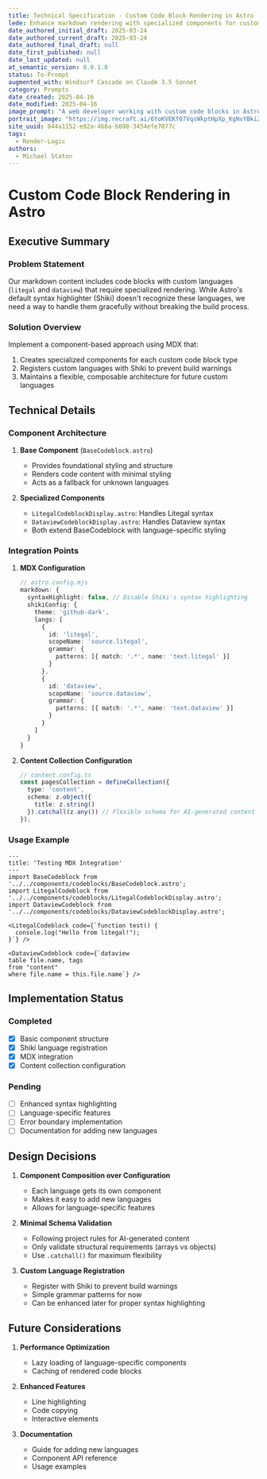 ```yaml
---
title: Technical Specification - Custom Code Block Rendering in Astro
lede: Enhance markdown rendering with specialized components for custom code languages, ensuring graceful fallbacks and maintainable styling
date_authored_initial_draft: 2025-03-24
date_authored_current_draft: 2025-03-24
date_authored_final_draft: null
date_first_published: null
date_last_updated: null
at_semantic_version: 0.0.1.0
status: To-Prompt
augmented_with: Windsurf Cascade on Claude 3.5 Sonnet
category: Prompts
date_created: 2025-04-16
date_modified: 2025-04-16
image_prompt: "A web developer working with custom code blocks in Astro, featuring a code editor, component icons, and live previews of styled code snippets. The scene highlights modularity, syntax highlighting, and the fusion of design and engineering."
portrait_image: "https://img.recraft.ai/6YoKVEKf07VqsWkptHpXp_KgNvYBkiZMWzCxV3WrJYM/rs:fit:1024:1820:0/raw:1/plain/abs://external/images/1f1c5ede-27b9-4885-b2ae-8afddab4e9f5"
site_uuid: 044a1152-e92a-468a-b698-3454efe7077c
tags:
  - Render-Logic
authors:
  - Michael Staton
---
```


# Custom Code Block Rendering in Astro

## Executive Summary

### Problem Statement
Our markdown content includes code blocks with custom languages (`litegal` and `dataview`) that require specialized rendering. While Astro's default syntax highlighter (Shiki) doesn't recognize these languages, we need a way to handle them gracefully without breaking the build process.

### Solution Overview
Implement a component-based approach using MDX that:
1. Creates specialized components for each custom code block type
2. Registers custom languages with Shiki to prevent build warnings
3. Maintains a flexible, composable architecture for future custom languages

## Technical Details

### Component Architecture

1. **Base Component** (`BaseCodeblock.astro`)
   - Provides foundational styling and structure
   - Renders code content with minimal styling
   - Acts as a fallback for unknown languages

2. **Specialized Components**
   - `LitegalCodeblockDisplay.astro`: Handles Litegal syntax
   - `DataviewCodeblockDisplay.astro`: Handles Dataview syntax
   - Both extend BaseCodeblock with language-specific styling

### Integration Points

1. **MDX Configuration**
   ```typescript
   // astro.config.mjs
   markdown: {
     syntaxHighlight: false, // Disable Shiki's syntax highlighting
     shikiConfig: {
       theme: 'github-dark',
       langs: [
         {
           id: 'litegal',
           scopeName: 'source.litegal',
           grammar: {
             patterns: [{ match: '.*', name: 'text.litegal' }]
           }
         },
         {
           id: 'dataview',
           scopeName: 'source.dataview',
           grammar: {
             patterns: [{ match: '.*', name: 'text.dataview' }]
           }
         }
       ]
     }
   }
   ```

2. **Content Collection Configuration**
   ```typescript
   // content.config.ts
   const pagesCollection = defineCollection({
     type: 'content',
     schema: z.object({
       title: z.string()
     }).catchall(z.any()) // Flexible schema for AI-generated content
   });
   ```

### Usage Example

```mdx
---
title: 'Testing MDX Integration'
---
import BaseCodeblock from '../../components/codeblocks/BaseCodeblock.astro';
import LitegalCodeblock from '../../components/codeblocks/LitegalCodeblockDisplay.astro';
import DataviewCodeblock from '../../components/codeblocks/DataviewCodeblockDisplay.astro';

<LitegalCodeblock code={`function test() {
  console.log("Hello from litegal!");
}`} />

<DataviewCodeblock code={`dataview
table file.name, tags
from "content"
where file.name = this.file.name`} />
```

## Implementation Status

### Completed
- [x] Basic component structure
- [x] Shiki language registration
- [x] MDX integration
- [x] Content collection configuration

### Pending
- [ ] Enhanced syntax highlighting
- [ ] Language-specific features
- [ ] Error boundary implementation
- [ ] Documentation for adding new languages

## Design Decisions

1. **Component Composition over Configuration**
   - Each language gets its own component
   - Makes it easy to add new languages
   - Allows for language-specific features

2. **Minimal Schema Validation**
   - Following project rules for AI-generated content
   - Only validate structural requirements (arrays vs objects)
   - Use `.catchall()` for maximum flexibility

3. **Custom Language Registration**
   - Register with Shiki to prevent build warnings
   - Simple grammar patterns for now
   - Can be enhanced later for proper syntax highlighting

## Future Considerations

1. **Performance Optimization**
   - Lazy loading of language-specific components
   - Caching of rendered code blocks

2. **Enhanced Features**
   - Line highlighting
   - Code copying
   - Interactive elements

3. **Documentation**
   - Guide for adding new languages
   - Component API reference
   - Usage examples